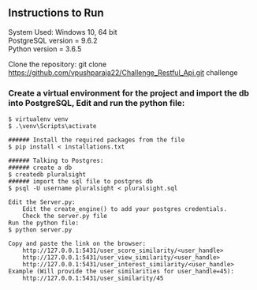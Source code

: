 ## Instructions to Run

System Used: Windows 10, 64 bit <br/>
PostgreSQL version = 9.6.2 <br/>
Python version = 3.6.5 <br/>

Clone the repository:
	git clone https://github.com/vpushparaja22/Challenge_Restful_Api.git challenge

### Create a virtual environment for the project and import the db into PostgreSQL, Edit and run the python file:
	$ virtualenv venv
	$ .\venv\Scripts\activate
	
	###### Install the required packages from the file
	$ pip install < installations.txt
	
	###### Talking to Postgres:
	###### create a db
	$ createdb pluralsight
	###### import the sql file to postgres db
	$ psql -U username pluralsight < pluralsight.sql
	
	Edit the Server.py:
		Edit the create_engine() to add your postgres credentials.
		Check the server.py file
	Run the python file:
	$ python server.py
	
	Copy and paste the link on the browser: 
		http://127.0.0.1:5431/user_score_similarity/<user_handle>
		http://127.0.0.1:5431/user_view_similarity/<user_handle>
		http://127.0.0.1:5431/user_interest_similarity/<user_handle>
	Example (Will provide the user similarities for user_handle=45): 
		http://127.0.0.1:5431/user_similarity/45
	